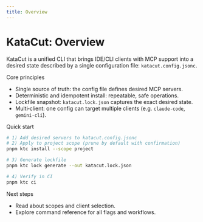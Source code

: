 ```yaml
---
title: Overview
---
```


# KataCut: Overview

KataCut is a unified CLI that brings IDE/CLI clients with MCP support into a
desired state described by a single configuration file: `katacut.config.jsonc`.

Core principles
- Single source of truth: the config file defines desired MCP servers.
- Deterministic and idempotent install: repeatable, safe operations.
- Lockfile snapshot: `katacut.lock.json` captures the exact desired state.
- Multi‑client: one config can target multiple clients (e.g. `claude-code`, `gemini-cli`).

Quick start
```bash
# 1) Add desired servers to katacut.config.jsonc
# 2) Apply to project scope (prune by default with confirmation)
pnpm ktc install --scope project

# 3) Generate lockfile
pnpm ktc lock generate --out katacut.lock.json

# 4) Verify in CI
pnpm ktc ci
```

Next steps
- Read about scopes and client selection.
- Explore command reference for all flags and workflows.
